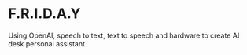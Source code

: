 # F.R.I.D.A.Y
Using OpenAI, speech to text, text to speech and hardware to create AI desk personal assistant
